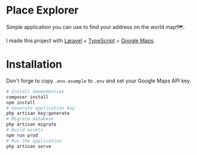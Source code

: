 # Place Explorer

Simple application you can use to find your address on the world map🗺️.

I made this project with [Laravel](https://laravel.com/) + [TypeScript](https://www.typescriptlang.org/) + [Google Maps](https://developers.google.com/maps).

# Installation

Don't forge to copy `.env.example` to `.env` and set your Google Maps API key.

```bash
# Install dependencies
composer install
npm install
# Generate application key
php artisan key:generate
# Migrate database
php artisan migrate
# Build assets
npm run prod
# Run the application
php artisan serve
```
